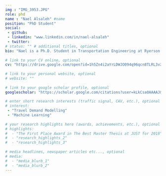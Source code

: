 ```yaml
---
img : "IMG_3953.JPG"
role: phd
name : "Nael Alsaleh" #name
position: "PhD Student" 
social: 
 - github:
 - linkedin: "www.linkedin.com/in/nael-alsaleh"
 - twitter:
# status: "" # additional titles, optional
bio: "Nael is a Ph.D. Student in Transportation Engineering at Ryerson University, Canada. He completed his B.Sc. in Civil Engineering in 2015 and M.Sc. in Transportation Engineering in 2017, both from Jordan University of Science and Technology (JUST), Jordan. He started his Ph.D. in 2019 under the supervision of Dr. Bilal Farooq. His research focuses on Travel Demand Modelling using Machine Learning Algorithms."
​
# link to your CV online, optional
cv: "https://drive.google.com/open?id=1h5Zn4i2aYrLDWJO094q96qcn8TLRL3v2" 
​
# link to your personal website, optional
# website: "" 
​
# link to your google scholar profile, optional
googlescholar: "https://scholar.google.com/citations?user=kLkCsa0AAAAJ&hl=en" 
​
# enter short research interests (traffic signal, CAV, etc.), optional
# interest: 
 - "Travel Demand Modelling"
 - "Machine Learning" 
​
# your research highlights here (awards, achievements, etc.), optional
# highlights: 
#  - "The First Place Award in The Best Master Thesis at JUST for 2018"
#  - "research_highlights_2"
#  - "research_highlights_3" 
​
# media headlines, newspaper articles etc..., optional
# media: 
#  - "media_blurb_1"
#  - "media_blurb_2" 
---
```

